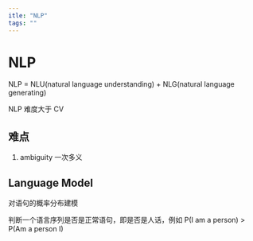 ```yaml
---
itle: "NLP"
tags: ""
---
```


# NLP

NLP = NLU(natural language understanding) + NLG(natural language generating)

NLP 难度大于 CV

## 难点

1.  ambiguity 一次多义

## Language Model

对语句的概率分布建模

判断一个语言序列是否是正常语句，即是否是人话，例如 P(I am a person) > P(Am a person I)

